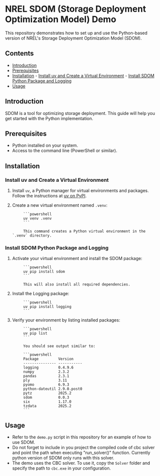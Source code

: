 # NREL SDOM (Storage Deployment Optimization Model) Demo

This repository demonstrates how to set up and use the Python-based version of NREL's Storage Deployment Optimization Model (SDOM).

## Contents

- [Introduction](#introduction)
- [Prerequisites](#prerequisites)
- [Installation](#installation)
      - [Install uv and Create a Virtual Environment](#install-uv-and-create-a-virtual-environment)
      - [Install SDOM Python Package and Logging](#install-sdom-python-package-and-logging)
- [Usage](#usage)

## Introduction

SDOM is a tool for optimizing storage deployment. This guide will help you get started with the Python implementation.

## Prerequisites

- Python installed on your system.
- Access to the command line (PowerShell or similar).

## Installation

### Install uv and Create a Virtual Environment

1. Install `uv`, a Python manager for virtual environments and packages. Follow the instructions at [uv on PyPI](https://pypi.org/project/uv/).
2. Create a new virtual environment named `.venv`:

            ```powershell
            uv venv .venv
            ```

            This command creates a Python virtual environment in the `.venv` directory.

### Install SDOM Python Package and Logging

1. Activate your virtual environment and install the SDOM package:

            ```powershell
            uv pip install sdom
            ```

            This will also install all required dependencies.

2. Install the Logging package:

            ```powershell
            uv pip install logging
            ```

3. Verify your environment by listing installed packages:

            ```powershell
            uv pip list
            ```

            You should see output similar to:

            ```powershell
            Package         Version
            --------------- -----------
            logging         0.4.9.6
            numpy           2.3.2
            pandas          2.3.1
            ply             3.11
            pyomo           6.9.3
            python-dateutil 2.9.0.post0
            pytz            2025.2
            sdom            0.0.3
            six             1.17.0
            tzdata          2025.2
            ```

## Usage

- Refer to the `demo.py` script in this repository for an example of how to use SDOM.
- Do not forget to include in you project the compiled code of cbc solver and point the path when executing "run_solver()" function. Currently python version of SDOM only runs with this solver.
- The demo uses the CBC solver. To use it, copy the `Solver` folder and specify the path to `cbc.exe` in your configuration.

